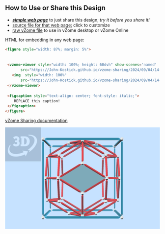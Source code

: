 
## How to Use or Share this Design

 - [***simple web page***](<https://John-Kostick.github.io/vzome-sharing/2024/09/04/14-15-38-Triacon-array/>) to just share this design; *try it before you share it!*
 - [source file for that web page](<https://github.com/John-Kostick/vzome-sharing/edit/main/2024/09/04/14-15-38-Triacon-array/index.md>); click to customize
 - [raw vZome file](<https://raw.githubusercontent.com/John-Kostick/vzome-sharing/main/2024/09/04/14-15-38-Triacon-array/Triacon-array.vZome>) to use in vZome desktop or vZome Online
 
 HTML for embedding in any web page:
 ```html
<figure style="width: 87%; margin: 5%">
  
  
  <vzome-viewer style="width: 100%; height: 60dvh" show-scenes='named'
        src="https://John-Kostick.github.io/vzome-sharing/2024/09/04/14-15-38-Triacon-array/Triacon-array.vZome" >
    <img  style="width: 100%"
        src="https://John-Kostick.github.io/vzome-sharing/2024/09/04/14-15-38-Triacon-array/Triacon-array.png" >
  </vzome-viewer>

  <figcaption style="text-align: center; font-style: italic;">
     REPLACE this caption!
  </figcaption>
</figure>

 ```

[vZome Sharing documentation](https://vzome.github.io/vzome/sharing.html#how-it-works)

![Image](<Triacon-array.png>)

